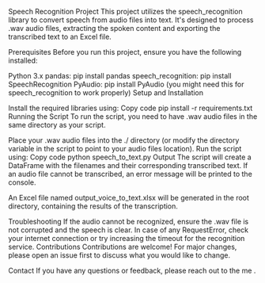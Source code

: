 Speech Recognition Project
This project utilizes the speech_recognition library to convert speech from audio files into text. It's designed to process .wav audio files, extracting the spoken content and exporting the transcribed text to an Excel file.

Prerequisites
Before you run this project, ensure you have the following installed:

Python 3.x
pandas: pip install pandas
speech_recognition: pip install SpeechRecognition
PyAudio: pip install PyAudio (you might need this for speech_recognition to work properly)
Setup and Installation

Install the required libraries using:
Copy code
pip install -r requirements.txt
Running the Script
To run the script, you need to have .wav audio files in the same directory as your script.

Place your .wav audio files into the ./ directory (or modify the directory variable in the script to point to your audio files location).
Run the script using:
Copy code
python speech_to_text.py
Output
The script will create a DataFrame with the filenames and their corresponding transcribed text. If an audio file cannot be transcribed, an error message will be printed to the console.

An Excel file named output_voice_to_text.xlsx will be generated in the root directory, containing the results of the transcription.

Troubleshooting
If the audio cannot be recognized, ensure the .wav file is not corrupted and the speech is clear.
In case of any RequestError, check your internet connection or try increasing the timeout for the recognition service.
Contributions
Contributions are welcome! For major changes, please open an issue first to discuss what you would like to change.

Contact
If you have any questions or feedback, please reach out to the me .
